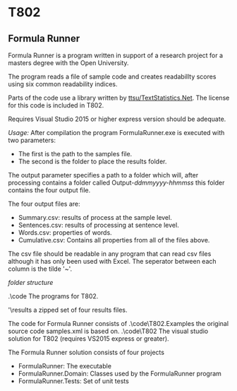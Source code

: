 # T802

## Formula Runner

Formula Runner is a program written in support of a research project for a masters degree with the Open University.

The program reads a file of sample code and creates readabillty scores using six common readability indices.

Parts of the code use a library written by [ttsu/TextStatistics.Net](https://github.com/ttsu/TextStatistics.Net).
The license for this code is included in T802.

Requires Visual Studio 2015 or higher express version should be adequate.

_Usage:_
After compilation the program FormulaRunner.exe is executed with two parameters:
- The first is the path to the samples file.
- The second is the folder to place the results folder.

The output parameter specifies a path to a folder which will, after processing contains a folder
called Output-_ddmmyyyy-hhmmss_ this folder contains the four output file.

The four output files are:
* Summary.csv: results of process at the sample level.
* Sentences.csv: results of processing at sentence level.
* Words.csv: properties of words.
* Cumulative.csv: Contains all properties from all of the files above.

The csv file should be readable in any program that can read csv files although it has only been used with Excel.
The seperator between each column is the tilde '~'.
 
_folder structure_

.\code The programs for T802.

'\results a zipped set of four results files. 


The code for Formula Runner consists of 
.\code\T802.Examples the original source code samples.xml is based on.
.\code\T802 The visual studio solution for T802 (requires VS2015 express or greater).

The Formula Runner solution consists of four projects
- FormulaRunner: The executable
- FormulaRunner.Domain: Classes used by the FormulaRunner program
- FormulaRunner.Tests: Set of unit tests
